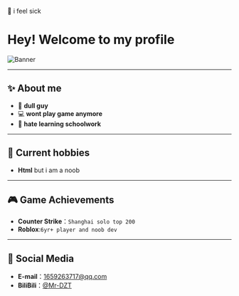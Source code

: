:face_with_head_bandage:
i feel sick
# Hey! Welcome to my profile

![Banner](https://pic1.zhimg.com/v2-19487dece3b094050f8b030a993bdd76_r.jpg)  

---

## ✨ About me
- 🎀 **dull guy**
- 💻 **wont play game anymore**
- 🌸 **hate learning schoolwork**

---

## 🔧 Current hobbies
- **Html** but i am a noob

---

## 🎮 Game Achievements
- **Counter Strike**：`Shanghai solo top 200`
- **Roblox**:`6yr+ player and noob dev`

---

## 🎀 Social Media
- **E-mail**：1659263717@qq.com
- **BiliBili**：[@Mr-DZT](https://space.bilibili.com/437772906?)


